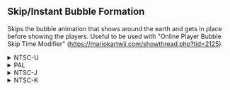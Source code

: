 ## Skip/Instant Bubble Formation

Skips the bubble animation that shows around the earth and gets in place before showing the players. Useful to be used with "Online Player Bubble Skip Time Modifier" (https://mariokartwii.com/showthread.php?tid=2125).

<details>
<summary>NTSC-U</summary>

```powerpc
045E2D14 48000060
```
</details>

<details>
<summary>PAL</summary>

```powerpc
046075F4 48000060
```
</details>

<details>
<summary>NTSC-J</summary>

```powerpc
04606D68 48000060
```
</details>

<details>
<summary>NTSC-K</summary>

```powerpc
045F5A14 48000060
```
</details>